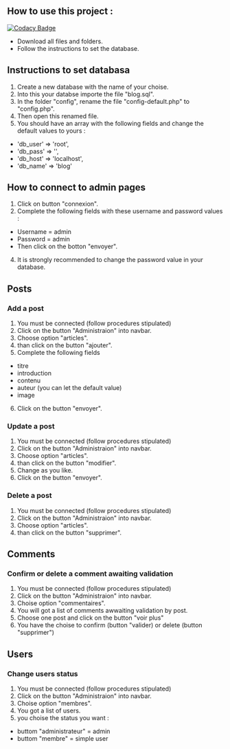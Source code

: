 ## How to use this project :

[![Codacy Badge](https://api.codacy.com/project/badge/Grade/c9dc68123c444662a7617203465e72df)](https://app.codacy.com/app/ludovicjj/blog?utm_source=github.com&utm_medium=referral&utm_content=ludovicjj/blog&utm_campaign=Badge_Grade_Dashboard)

- Download all files and folders.
- Follow the instructions to set the database.

## Instructions to set databasa

1. Create a new database with the name of your choise.
2. Into this your databse importe the file "blog.sql".
3. In the folder "config", rename the file "config-default.php" to "config.php".
4. Then open this renamed file.
5. You should have an array with the following fields and change the default values to yours  :
	
 - 'db_user' => 'root',
 - 'db_pass' => '',
 - 'db_host' => 'localhost',
 - 'db_name' => 'blog'

## How to connect to admin pages

1. Click on button "connexion".
2. Complete the following fields with these username and password values :
 - Username = admin
 - Password = admin
 - Then click on the botton "envoyer".
4. It is strongly recommended to change the password value in your database.

## Posts

### Add a post

1. You must be connected (follow procedures stipulated)
2. Click on the button "Administraion" into navbar.
3. Choose option "articles".
4. than click on the button "ajouter".
5. Complete the following fields
 - titre
 - introduction
 - contenu
 - auteur (you can let the default value)
 - image
6. Click on the button "envoyer".

### Update a post

1. You must be connected (follow procedures stipulated)
2. Click on the button "Administraion" into navbar.
3. Choose option "articles".
4. than click on the button "modifier".
5. Change as you like.
6. Click on the button "envoyer".

### Delete a post

1. You must be connected (follow procedures stipulated)
2. Click on the button "Administraion" into navbar.
3. Choose option "articles".
4. than click on the button "supprimer".

## Comments

### Confirm or delete a comment awaiting validation

1. You must be connected (follow procedures stipulated)
2. Click on the button "Administraion" into navbar.
3. Choise option "commentaires".
4. You will got a list of comments awwaiting validation by post.
5. Choose one post and click on the button "voir plus"
6. You have the choise to confirm (button "valider) or delete (button "supprimer")

## Users

### Change users status

1. You must be connected (follow procedures stipulated)
2. Click on the button "Administraion" into navbar.
3. Choise option "membres".
4. You got a list of users.
5. you choise the status you want :
 - buttom "administrateur" = admin
 - buttom "membre" = simple user